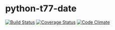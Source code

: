 # python-t77-date

[![Build Status](https://travis-ci.org/tomi77/python-t77-date.svg)](https://travis-ci.org/tomi77/python-t77-date)
[![Coverage Status](https://coveralls.io/repos/tomi77/python-t77-date/badge.svg?branch=master&service=github)](https://coveralls.io/github/tomi77/python-t77-date?branch=master)
[![Code Climate](https://codeclimate.com/github/tomi77/python-t77-date/badges/gpa.svg)](https://codeclimate.com/github/tomi77/python-t77-date)

